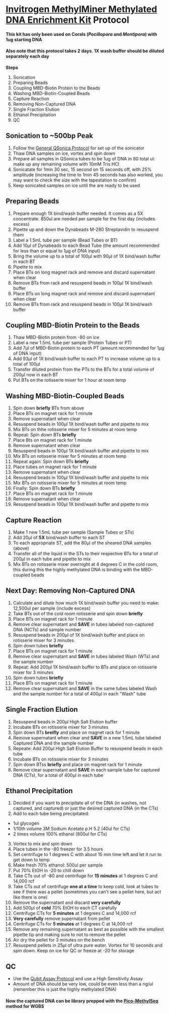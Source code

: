 # [Invitrogen MethylMiner Methylated DNA Enrichment Kit](https://www.thermofisher.com/order/catalog/product/ME10025#/ME10025) Protocol

#### This kit has only been used on Corals (_Pocillopora_ and _Montipora_) with 1ug starting DNA

#### Also note that this protocol takes 2 days. 1X wash buffer should be diluted separately each day

**Steps**
1. Sonication
2. Preparing Beads
3. Coupling MBD-Biotin Protein to the Beads
4. Washing MBD-Biotin-Coupled Beads
5. Capture Reaction
6. Removing Non-Captured DNA
7. Single Fraction Elution
8. Ethanol Precipitation
9. QC

## Sonication to ~500bp Peak

1. Follow the [General QSonica Protocol](https://github.com/meschedl/PPP-Lab-Resources/blob/master/Protocols_and_Lab_Resources/General_Equptment_Protocols/Sonicator/QSonica-General-Protocol.md) for set up of the sonicator
2. Thaw DNA samples on ice, vortex and spin down
3. Prepare all samples in QSonica tubes to be 1ug of DNA in 80 total ul: make up any remaining volume with 10mM Tris HCl
4. Sonicatate for 1min 30 sec, 15 second on 15 seconds off, with 25% amplitude (increasing the time to 1min 45 seconds has also worked, you may want to check the size with the tapestation to confirm)
5. Keep sonicated samples on ice until the are ready to be used

## Preparing Beads

1. Prepare enough 1X bind/wash buffer needed. It comes as a 5X concentrate. 850ul are needed per sample for the first day (includes excess)
2. Pipette up and down the Dynabeads M-280 Streptavidin to resuspend them
2. Label a 1.5mL tube per sample (Bead Tubes or BT)
3. Add 10µl of Dynabeads to each Bead Tube (the amount recommended for less than or equal to 1µg of DNA input)
3. Bring the volume up to a total of 100µl with 90µl of 1X bind/wash buffer in each BT
4. Pipette to mix
5. Place BTs on long magnet rack and remove and discard supernatant when clear
6. Remove BTs from rack and resuspend beads in 100µl 1X bind/wash buffer
7. Place BTs on long magnet rack and remove and discard supernatant when clear
8. Remove BTs from rack and resuspend beads in 100µl 1X bind/wash buffer

## Coupling MBD-Biotin Protein to the Beads

1. Thaw MBD-Biotin protein from -80 on ice
2. Label a new 1.5mL tube per sample (Protein Tubes or PT)
3. Add 7µl of MBD-Biotin protein to each PT (amount recommended for 1µg of DNA input)
4. Add 93µl of 1X bind/wash buffer to each PT to increase volume up to a total of 100µl
5. Transfer diluted protein from the PTs to the BTs for a total volume of 200µl now in each BT
6. Put BTs on the rotisserie mixer for 1 hour at room temp

## Washing MBD-Biotin-Coupled Beads

1. Spin down **briefly** BTs from above
2. Place BTs on magnet rack for 1 minute
3. Remove supernatant when clear
4. Resuspend beads in 100µl 1X bind/wash buffer and pipette to mix
5. Mix BTs on thhe rotisserie mixer for 5 minutes at room temp
6. Repeat: Spin down BTs **briefly**
7. Place Bts on magnet rack for 1 minute
8. Remove supernatant when clear
9. Resuspend beads in 100µl 1X bind/wash buffer and pipette to mix
10. Mix BTs on rotisserie mixer for 5 minutes at room temp
11. Repeat again: Spin down BTs **briefly**
12. Place tubes on magnet rack for 1 minute
13. Remove supernatant when clear
14. Resuspend beads in 100µl 1X bind/wash buffer and pipette to mix
15. Mix BTs on rotisserie mixer for 5 minutes at room temp
16. Finally: Spin down BTs **briefly**
17. Place BTs on magnet rack for 1 minute
18. Remove supernatant when clear
19. Resuspend beads in 100µl 1X bind/wash buffer and pipette to mix

## Capture Reaction

1. Make 1 new 1.5mL tube per sample (Sample Tubes or STs)
2. Add 20µl of **5X** bind/wash buffer to each ST
3. To each appropriate ST, add the 80µl of the sheared DNA samples (above)
4. Transfer all of the liquid in the STs to their respective BTs for a total of 200µl in each tube and pipette to mix
5. Mix BTs on rotisserie mixer overnight at 4 degrees C in the cold room, this during this the highly methylated DNA is binding with the MBD-coupled beads

## Next Day: Removing Non-Captured DNA

1. Calculate and dilute how much 1X bind/wash buffer you need to make: 12,500ul per sample (include excess)
2. Take BTs out of the cold room rotisserie and spin down **briefly**
3. Place BTs on magnet rack for 1 minute
4. Remove clear supernatant and **SAVE** in tubes labeled non-captured DNA (NCTs) and sample number
5. Resuspend beads in 200µl of 1X bind/wash buffer and place on rotisserie mixer for 3 minutes
6. Spin down tubes **briefly**
7. Place BTs on magnet rack for 1 minute
8. Remove clear supernatant and **SAVE** in tubes labeled Wash (WTs) and the sample number
9. Repeat: Add 200µl 1X bind/wash buffer to BTs and place on rotisserie mixer for 3 minutes
10. Spin down tubes **briefly**
11. Place BTs on magnet rack for 1 minute
12. Remove clear supernatant and **SAVE** in the same tubes labeled Wash and the sample number for a total of 400µl in each "Wash" tube

## Single Fraction Elution

1. Resuspend beads in 200µl High Salt Elution buffer
2. Incubate BTs on rotisserie mixer for 3 minutes
3. Spin down BTs **breifly** and place on magnet rack for 1 minute
4. Remove supernatant when clear and **SAVE** in a new 1.5mL tube labeled Captured DNA and the sample number
5. Repeate: Add 200µl High Salt Elution Buffer to resuspend beads in each tube
6. Incubate BTs on rotisserie mixer for 3 minutes
7. Spin down BTss **briefly** and place on magnet rack for 1 minute
8. Remove clear supernatant and **SAVE** in each sample tube for captured DNA (CTs), for a total of 400µl in each tube

## Ethanol Precipitation

1. Decided if you want to precipitate all of the DNA (in washes, not captured, and captured) or just the desired captured DNA (in the CTs)
2. Add to each tube being precipitated:
  - 1ul glycogen
  - 1/10th volume 3M Sodium Acetate p.H 5.2 (40ul for CTs)
  - 2 times volume 100% ethanol (800ul for CTs)
3. Vortex to mix and spin down
4. Place tubes in the -80 freezer for 3.5 hours
5. Set centrifuge to 1 degrees C  with about 15 min time left and let it run to get down to temp
6. Make fresh 70% ethanol: 500ul per sample
7. Put 70% EtOH in -20 to chill down
7. Take CTs out of -80 and centrifuge for **15 minutes** at 1 degrees C and 14,000 rcf
8. Take CTs out of centrifuge **one at a time** to keep cold, look at tubes to see if there was a pellet (sometimes you can't see a pellet here, but act like there is one)
9. Remove the supernatant and discard **very carefully**
10. Add 500µl of **cold** 70% EtOH to each CT carefully
11. Centrifuge CTs for **5 minutes** at 1 degrees C and 14,000 rcf
12. **Very carefully** remove supernatant from pellet
13. Centrifuge CTs for **5 minutes** at 1 degrees C at 14,000 rcf
14. Remove any remaining supernatant as best as possible with the smallest pipette tip and making sure to not to remove the pellet
15. Air dry the pellet for 3 minutes on the bench
16. Resuspend pellets in 25µl of ultra pure water. Vortex for 10 seconds and spin down. Keep on ice for QC or freeze at -20 for storage

## QC

- Use the [Qubit Assay Protocol](https://github.com/meschedl/PPP-Lab-Resources/blob/master/Protocols_and_Lab_Resources/DNA_Quality_Control/Invitrogen-Qubit-Assay-Protocol.md) and use a High Sensitivity Assay
- Amount of DNA should be very low, could be even less than a ng/ul (remember this is just the highly methylated DNA)


#### Now the captured DNA can be library prepped with the [Pico-MethylSeq](https://github.com/meschedl/PPP-Lab-Resources/blob/master/Protocols_and_Lab_Resources/Methylation_Library_Preps_and_Protocols/WGBS_Pico_Methyl_Seq_Lib_Prep_protocol.md) method for WGBS

